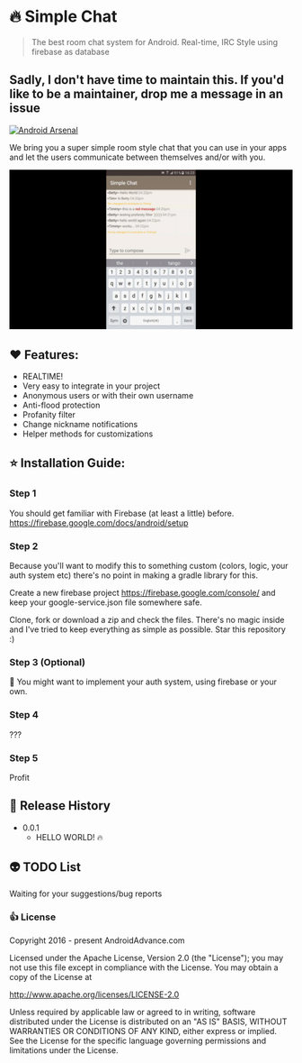 #  :fire: Simple Chat
> The best room chat system for Android. Real-time, IRC Style using firebase as database

## Sadly, I don't have time to maintain this. If you'd like to be a maintainer, drop me a message in an issue 

[![Android Arsenal](https://img.shields.io/badge/Android%20Arsenal-SimpleChat-green.svg?style=true)](https://android-arsenal.com/details/3/4206)

We bring you a super simple room style chat that you can use in your apps and let the users communicate between themselves and/or with you.

![alt text](https://github.com/AndreiD/SimpleChat/blob/master/simple_chat_gif.gif "How the app looks 1")

## :heart: Features:

* REALTIME! 
* Very easy to integrate in your project 
* Anonymous users or with their own username 
* Anti-flood protection 
* Profanity filter 
* Change nickname notifications 
* Helper methods for customizations  

## :star: Installation Guide:

### Step 1
You should get familiar with Firebase (at least a little) before.
https://firebase.google.com/docs/android/setup

### Step 2
Because you'll want to modify this to something custom (colors, logic, your auth system etc) there's no point in making a gradle library for this. 

Create a new firebase project https://firebase.google.com/console/ and keep your google-service.json file somewhere safe.


Clone, fork or download a zip and check the files. 
There's no magic inside and I've tried to keep everything as simple as possible.
Star this repository :)

### Step 3 (Optional) 
:cop: You might want to implement your auth system, using firebase or your own.

### Step 4 
???

### Step 5
Profit

## :speech_balloon: Release History

* 0.0.1
    * HELLO WORLD! :fire:

## :alien: TODO List
Waiting for your suggestions/bug reports

### :+1: License 

Copyright 2016 - present AndroidAdvance.com

Licensed under the Apache License, Version 2.0 (the "License");
you may not use this file except in compliance with the License.
You may obtain a copy of the License at

   http://www.apache.org/licenses/LICENSE-2.0

Unless required by applicable law or agreed to in writing, software
distributed under the License is distributed on an "AS IS" BASIS,
WITHOUT WARRANTIES OR CONDITIONS OF ANY KIND, either express or implied.
See the License for the specific language governing permissions and
limitations under the License.
